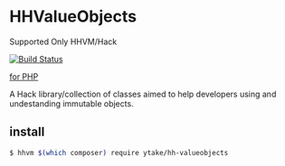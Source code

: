 # HHValueObjects

Supported Only HHVM/Hack 

[![Build Status](https://travis-ci.org/ytake/hh-valueobjects.svg?branch=master)](https://travis-ci.org/ytake/hh-valueobjects)

[for PHP](https://github.com/ytake/valueobjects)

A Hack library/collection of classes aimed to help developers using and undestanding immutable objects.

## install 

```bash
$ hhvm $(which composer) require ytake/hh-valueobjects
```

